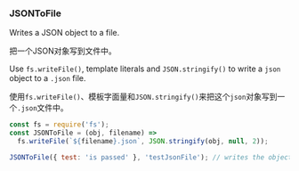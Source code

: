### JSONToFile

Writes a JSON object to a file.

把一个JSON对象写到文件中。

Use `fs.writeFile()`, template literals and `JSON.stringify()` to write a `json` object to a `.json` file.

使用`fs.writeFile()`、模板字面量和`JSON.stringify()`来把这个`json`对象写到一个`.json`文件中。

```js
const fs = require('fs');
const JSONToFile = (obj, filename) =>
  fs.writeFile(`${filename}.json`, JSON.stringify(obj, null, 2));
```

```js
JSONToFile({ test: 'is passed' }, 'testJsonFile'); // writes the object to 'testJsonFile.json'
```
